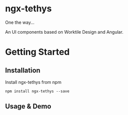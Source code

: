 # ngx-tethys

One the way...

An UI components based on Worktile Design and Angular.

# Getting Started

## Installation

Install ngx-tethys from npm

```
npm install ngx-tethys --save
```


## Usage & Demo